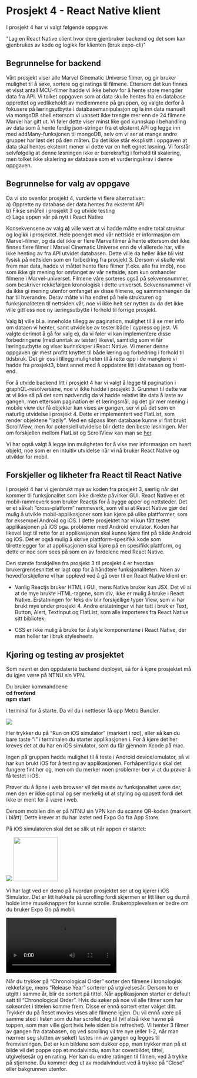 # Prosjekt 4 - React Native klient
I prosjekt 4 har vi valgt følgende oppgave:

"Lag en React Native client hvor dere gjenbruker backend og det som kan gjenbrukes av kode og logikk for klienten (bruk expo-cli)"

## Begrunnelse for backend

Vårt prosjekt viser alle Marvel Cinematic Universe filmer, og gir bruker mulighet til å søke, sortere og gi ratings til filmene. Ettersom det kun finnes et visst antall MCU-filmer hadde vi ikke behov for å hente store mengder data fra API. Vi tolket oppgaven som at data skulle hentes fra en database opprettet og vedlikeholdt av medlemmene på gruppen, og valgte derfor å fokusere på læringsutbytte i databasemanipulasjon og la inn data manuelt via mongoDB shell ettersom vi uansett ikke trengte mer enn de 24 filmene Marvel har gitt ut. Vi føler dette viser minst like god kunnskap i behandling av data som å hente ferdig json-stringer fra et eksternt API og legge inn med addMany-funksjonen til mongoDB, selv om vi ser at mange andre grupper har løst det på den måten. Da det ikke står eksplisitt i oppgaven at data skal hentes eksternt mener vi dette var en helt egnet løsning. Vi forstår selvfølgelig at denne løsningen ikke er bærekraftig i forhold til skalering, men tolket ikke skalering av database som et vurderingskrav i denne oppgaven. 

## Begrunnelse for valg av oppgave 

Da vi sto ovenfor prosjekt 4, vurderte vi flere alternativer:    
    a) Opprette ny database der data hentes fra eksternt API    
    b) Fikse småfeil i prosjekt 3 og utvide testing    
    c) Lage appen vår på nytt i React Native    

Konsekvensene av valg **a)** ville vært at vi hadde måtte endre total struktur og logikk i prosjektet. Hele poenget med vår nettside er informasjon om Marvel-filmer, og da det ikke er flere Marvelfilmer å hente ettersom det ikke finnes flere filmer i Marvel Cinematic Universe enn de vi allerede har, ville ikke henting av fra API utvidet databasen. Dette ville da heller ikke bli vist fysisk på nettsiden som en forbedring fra prosjekt 3. Dersom vi skulle vist frem mer data, hadde vi måttet hente flere filmer (f.eks. alle fra imdb), noe som ikke gir mening for omfanget av vår nettside, som kun omhandler filmene i Marvel-universet. Filmene våre sorteres også på sekvensnummer, som beskriver rekkefølgen kronologisk i dette universet. Sekvensnummer vil da ikke gi mening utenfor omfanget av disse filmene, og sammenhengen de har til hverandre. Derav måtte vi ha endret på hele strukturen og funksjonaliteten til nettsiden vår, noe vi ikke helt ser nytten av da det ikke ville gitt oss noe ny læringsutbytte i forhold til forrige prosjekt.

Valg **b)** ville bl.a. inneholde tillegg av pagination, mulighet til å se mer info om dataen vi henter, samt utvidelse av tester både i cypress og jest. Vi valgte derimot å gå for valg **c)**, da vi føler vi kan implementere disse forbedringene (med unntak av tester) likevel, samtidig som vi får læringsutbytte og viser kunnskaper i React Native. Vi mener denne oppgaven gir mest profitt knyttet til både læring og forbedring i forhold til tidsbruk. Det gir oss i tillegg muligheten til å rette opp i de manglene vi hadde fra prosjekt3, blant annet med å oppdatere litt i databasen og front-end.

For å utvide backend litt i prosjekt 4 har vi valgt å legge til pagination i graphQL-resolversene, noe vi ikke hadde i prosjekt 3. Grunnen til dette var at vi ikke så på det som nødvendig da vi hadde relativt lite data å laste av gangen, men ettersom pagination er et læringsmål, og det gir mer mening i mobile view der få objekter kan vises av gangen, ser vi på det som en naturlig utvidelse i prosjekt 4. Dette er implementert ved FlatList, som render objektene “lazily”. Med en såpass liten database kunne vi fint brukt ScrollView, men for potensiell utvidelse blir dette den beste løsningen. Mer om forskjellen mellom FlatList og ScrollView kan man se [her](https://reactnative.dev/docs/scrollview). 

Vi har også valgt å legge inn muligheten for å vise mer informasjon om hvert objekt, noe som er en intuitiv utvidelse når vi nå bruker React Native og utvikler for mobil. 

## Forskjeller og likheter fra React til React Native

I prosjekt 4 har vi gjenbrukt mye av koden fra prosjekt 3, særlig når det kommer til funksjonalitet som ikke direkte påvirker GUI. React Native er et mobil-rammeverk som bruker Reactjs for å bygge apper og nettsteder. Det er et såkalt “cross-platform” rammeverk, som vil si at React Native gjør det mulig å utvikle mobil-applikasjoner som kan kjøre på ulike plattformer, som for eksempel Android og iOS. I dette prosjektet har vi kun fått testet applikasjonen på iOS pga. problemer med Android emulator. Koden har likevel lagt til rette for at applikasjonen skal kunne kjøre fint på både Android og iOS. Det er også mulig å skrive plattform-spesifikk kode som tilrettelegger for at applikasjonen skal kjøre på en spesifikk plattform, og dette er noe som sees på som en av fordelene med React Native. 

Den største forskjellen fra prosjekt 3 til prosjekt 4 er hvordan brukergrensesnittet er lagt opp for å håndtere funksjonaliteten. Noen av hovedforskjellene vi har opplevd ved å gå over til en React Native klient er:
* Vanlig Reactjs bruker HTML i GUI, mens Native bruker kun JSX. Det vil si at de mye brukte HTML-tagene, som div, ikke er mulig å bruke i React Native. Erstatningen for feks div blir forskjellige typer View, som vi har brukt mye under prosjekt 4. Andre erstatninger vi har tatt i bruk er Text, Button, Alert, TextInput og FlatList, som alle importeres fra React Native sitt bibliotek.

* CSS er ikke mulig å bruke for å style komponentene i React Native, der man heller tar i bruk stylesheets.


## Kjøring og testing av prosjektet

Som nevnt er den oppdaterte backend deployet, så for å kjøre prosjektet må du igjen være på NTNU sin VPN.

Du bruker kommandoene    
    **cd frontend    
    npm start**
    
i terminal for å starte. Da vil du i nettleser få opp Metro Bundler.

![](./readmeContent/metroBundler.png)

Her trykker du på “Run on iOS simulator” (markert i rød), eller så kan du bare taste “i” i terminalen du starter applikasjonen i. For å kjøre det her kreves det at du har en iOS simulator, som du får gjennom Xcode på mac. 

Ingen på gruppen hadde mulighet til å teste i Android device/emulator, så vi har kun brukt iOS for å testing av applikasjonen. Forhåpentligvis skal det fungere fint her og, men om du merker noen problemer ber vi at du prøver å få testet i iOS. 

Prøver du å åpne i web browser vil det meste av funksjonalitet være der, men den er ikke optimal og ser merkelig ut at styling og oppsett fordi det ikke er ment for å være i web. 

Dersom mobilen din er på NTNU sin VPN kan du scanne QR-koden (markert i blått). Dette krever at du har lastet ned Expo Go fra App Store. 

På iOS simulatoren skal det se slik ut når appen er startet:

![](./readmeContent/startPicIOS.png)
<img src="./readmeContent/startPicIOS.png"  width="120" height="120">

Vi har lagt ved en demo på hvordan prosjektet ser ut og kjører i iOS Simulator. Det er litt hakkete på scrolling fordi skjermen er litt liten og du må holde inne museknappen for kunne scrolle. Brukeropplevelsen er bedre om du bruker Expo Go på mobil. 

![](./readmeContent/prosjekt4.mp4)

Når du trykker på “Chronological Order” sorter den filmene i kronologisk rekkefølge, mens “Release Year” sorterer på utgivelsesår. Dersom to er utgitt i samme år, blir de sortert på tittel. Når applikasjonen starter er default satt til “Chronological Order”. 
Hvis du søker på noe vil alle filmer som har søkeordet i tittelen komme frem. Disse er ennå sortert etter valget ditt. Trykker du på Reset movies vises alle filmene igjen. Du vil ennå være på samme sted i listen som du har scrollet deg til (vil altså ikke havne på toppen, som man ville gjort hvis hele siden ble refreshet). 
Vi henter 3 filmer av gangen fra databasen, og ved scrolling vil tre nye (eller 1-2, når man nærmer seg slutten av søket) lastes inn av gangen og legges til fremvisningen. 
Det er kun bildene som dukker opp, men trykker man på et bilde vil det poppe opp et modalvindu, som har coverbildet, tittel, utgivelsesår og en rating. Her kan du endre ratingen til filmen, ved å trykke på stjernene. Du kommer deg ut av modalvinduet ved å trykke på “Close” eller bakgrunnen utenfor. 

